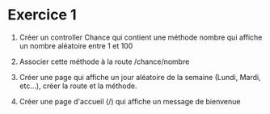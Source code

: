 # Exercice 1

1. Créer un controller Chance qui contient une méthode nombre qui affiche un nombre aléatoire entre 1 et 100

2. Associer cette méthode à la route /chance/nombre

3. Créer une page qui affiche un jour aléatoire de la semaine (Lundi, Mardi, etc...), créer la route et la méthode.

4. Créer une page d'accueil (/) qui affiche un message de bienvenue